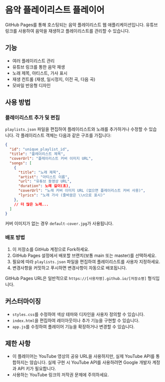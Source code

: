 # 음악 플레이리스트 플레이어

GitHub Pages를 통해 호스팅되는 음악 플레이리스트 웹 애플리케이션입니다. 유튜브 링크를 사용하여 음악을 재생하고 플레이리스트를 관리할 수 있습니다.

## 기능

- 여러 플레이리스트 관리
- 유튜브 링크를 통한 음악 재생
- 노래 제목, 아티스트, 가사 표시
- 재생 컨트롤 (재생, 일시정지, 이전 곡, 다음 곡)
- 모바일 반응형 디자인

## 사용 방법

### 플레이리스트 추가 및 편집

`playlists.json` 파일을 편집하여 플레이리스트와 노래를 추가하거나 수정할 수 있습니다. 각 플레이리스트 객체는 다음과 같은 구조를 가집니다:

```json
{
  "id": "unique_playlist_id",
  "title": "플레이리스트 제목",
  "coverUrl": "플레이리스트 커버 이미지 URL",
  "songs": [
    {
      "title": "노래 제목",
      "artist": "아티스트 이름",
      "url": "유튜브 동영상 URL",
      "duration": 노래 길이(초),
      "coverUrl": "노래 커버 이미지 URL (없으면 플레이리스트 커버 사용)",
      "lyrics": "노래 가사 (줄바꿈은 \\n으로 표시)"
    },
    // 더 많은 노래...
  ]
}
```

커버 이미지가 없는 경우 `default-cover.jpg`가 사용됩니다.

### 배포 방법

1. 이 저장소를 GitHub 계정으로 Fork하세요.
2. GitHub Pages 설정에서 배포할 브랜치(보통 main 또는 master)를 선택하세요.
3. 필요에 따라 `playlists.json` 파일을 편집하여 플레이리스트를 사용자 지정하세요.
4. 변경사항을 커밋하고 푸시하면 변경사항이 자동으로 배포됩니다.

GitHub Pages URL은 일반적으로 `https://[사용자명].github.io/[저장소명]` 형식입니다.

## 커스터마이징

- `styles.css`를 수정하여 색상 테마와 디자인을 사용자 정의할 수 있습니다.
- `index.html`을 편집하여 레이아웃이나 추가 기능을 구현할 수 있습니다.
- `app.js`를 수정하여 플레이어 기능을 확장하거나 변경할 수 있습니다.

## 제한 사항

- 이 플레이어는 YouTube 영상의 공유 URL을 사용하지만, 실제 YouTube API를 통합하지는 않습니다. 실제 구현 시 YouTube API를 사용하려면 Google 개발자 계정과 API 키가 필요합니다.
- 사용하는 YouTube 링크의 저작권 문제에 주의하세요. 